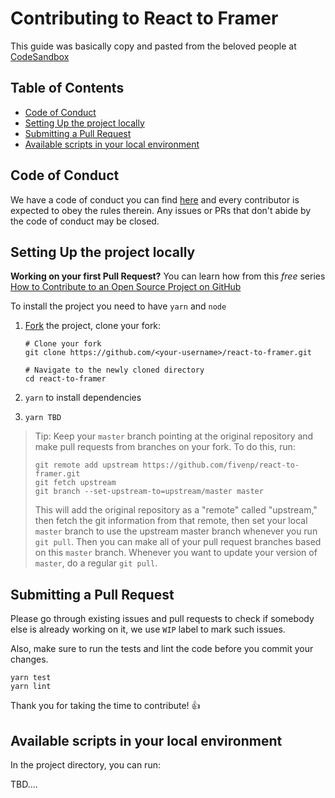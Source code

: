 # Contributing to React to Framer

This guide was basically copy and pasted from the beloved people at [CodeSandbox](https://codesandbox.io)

## Table of Contents

- [Code of Conduct](#code-of-conduct)
- [Setting Up the project locally](#setting-up-the-project-locally)
- [Submitting a Pull Request](#submitting-a-pull-request)
- [Available scripts in your local environment](#available-scripts-in-your-local-environment)

## Code of Conduct

We have a code of conduct you can find [here](https://github.com/fivenp/react-to-framer/blob/master/CODE_OF_CONDUCT.md) and every contributor is expected to obey the rules therein. Any issues or PRs that don't abide by the code of conduct may be closed.

## Setting Up the project locally

**Working on your first Pull Request?** You can learn how from this _free_ series [How to Contribute to an Open Source Project on GitHub](https://egghead.io/series/how-to-contribute-to-an-open-source-project-on-github)

To install the project you need to have `yarn` and `node`

1.  [Fork](https://help.github.com/articles/fork-a-repo/) the project, clone your fork:

    ```
    # Clone your fork
    git clone https://github.com/<your-username>/react-to-framer.git

    # Navigate to the newly cloned directory
    cd react-to-framer
    ```

2.  `yarn` to install dependencies
3.  `yarn TBD`

> Tip: Keep your `master` branch pointing at the original repository and make
> pull requests from branches on your fork. To do this, run:
>
> ```
> git remote add upstream https://github.com/fivenp/react-to-framer.git
> git fetch upstream
> git branch --set-upstream-to=upstream/master master
> ```
>
> This will add the original repository as a "remote" called "upstream,"
> then fetch the git information from that remote, then set your local `master`
> branch to use the upstream master branch whenever you run `git pull`.
> Then you can make all of your pull request branches based on this `master`
> branch. Whenever you want to update your version of `master`, do a regular
> `git pull`.

## Submitting a Pull Request

Please go through existing issues and pull requests to check if somebody else is already working on it, we use `WIP` label to mark such issues.

Also, make sure to run the tests and lint the code before you commit your changes.

```
yarn test
yarn lint
```

Thank you for taking the time to contribute! :+1:

## Available scripts in your local environment

In the project directory, you can run:

TBD....
